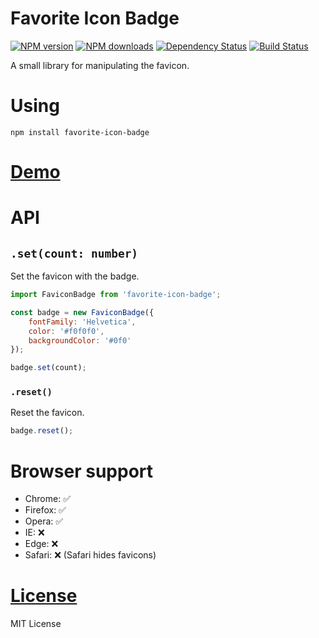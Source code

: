 Favorite Icon Badge
===================

[![NPM version](https://img.shields.io/npm/v/favorite-icon-badge.svg?style=flat)](https://www.npmjs.com/package/favorite-icon-badge)
[![NPM downloads](https://img.shields.io/npm/dm/favorite-icon-badge.svg?style=flat)](https://www.npmjs.com/package/favorite-icon-badge)
[![Dependency Status](https://img.shields.io/david/hcodes/favorite-icon-badge.svg?style=flat)](https://david-dm.org/hcodes/favorite-icon-badge)
[![Build Status](https://badgen.net/bundlephobia/minzip/favorite-icon-badge)](https://bundlephobia.com/result?p=favorite-icon-badge)

A small library for manipulating the favicon.

# Using
`npm install favorite-icon-badge`

# [Demo](https://hcodes.github.io/favorite-icon/examples/badge.html)

# API

## `.set(count: number)`
Set the favicon with the badge.

```js
import FaviconBadge from 'favorite-icon-badge';

const badge = new FaviconBadge({
    fontFamily: 'Helvetica',
    color: '#f0f0f0',
    backgroundColor: '#0f0'
});

badge.set(count);
```

### `.reset()`
Reset the favicon.

```js
badge.reset();
```

# Browser support
- Chrome: ✅
- Firefox: ✅
- Opera: ✅
- IE: ❌
- Edge: ❌
- Safari: ❌ (Safari hides favicons)

# [License](./LICENSE)
MIT License
